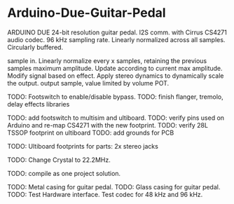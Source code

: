 # Arduino-Due-Guitar-Pedal

ARDUINO DUE 24-bit resolution guitar pedal.
I2S comm. with Cirrus CS4271 audio codec. 
96 kHz sampling rate.
Linearly normalized across all samples.
Circularly buffered.

sample in.
Linearly normalize every x samples, retaining the previous samples maximum amplitude.  Update according to current max amplitude.
Modify signal based on effect.
Apply stereo dynamics to dynamically scale the output.
output sample, value limited by volume POT.

TODO: Footswitch to enable/disable bypass.
TODO: finish flanger, tremolo, delay effects libraries

TODO: add footswitch to multisim and ultiboard.
TODO: verify pins used on Arduino and re-map CS4271 with the new footprint.
TODO: verify 28L TSSOP footprint on ultiboard
TODO: add grounds for PCB

TODO: Ultiboard footprints for parts: 2x stereo jacks

TODO: Change Crystal to 22.2MHz.

TODO: compile as one project solution.

TODO: Metal casing for guitar pedal.
TODO: Glass casing for guitar pedal.
TODO: Test Hardware interface. Test codec for 48 kHz and 96 kHz.
